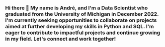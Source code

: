 ### Hi there 👋 My name is André, and I'm a Data Scientist who graduated from the University of Michigan in December 2022. I'm currently seeking opportunities to collaborate on projects aimed at further developing my skills in Python and SQL. I'm eager to contribute to impactful projects and continue growing in my field. Let's connect and work together!

<!--
**apakle/apakle** is a ✨ _special_ ✨ repository because its `README.md` (this file) appears on your GitHub profile.

Here are some ideas to get you started:

- 🔭 I’m currently working on ...
- 🌱 I’m currently learning ...
- 👯 I’m looking to collaborate on ...
- 🤔 I’m looking for help with ...
- 💬 Ask me about ...
- 📫 How to reach me: ...
- 😄 Pronouns: ...
- ⚡ Fun fact: ...
-->
